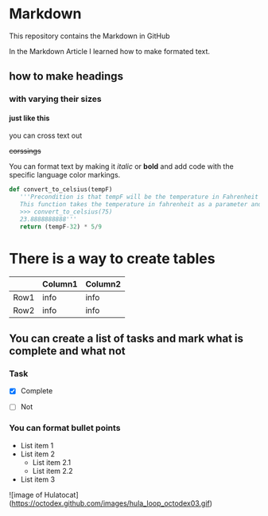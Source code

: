 # Markdown
This repository contains the Markdown in GitHub

In the Markdown Article I learned how to make formated text.

## how to make  headings
### with varying their sizes
#### just like this
 you can cross text out
 
~~corssings~~

 
 You can format text by making it *italic* or **bold** and add code  with the specific language color markings.
 
```python
def convert_to_celsius(tempF)
   '''Precondition is that tempF will be the temperature in Fahrenheit
   This function takes the temperature in fahrenheit as a parameter and return the value in ceslsius
   >>> convert_to_celsius(75)
   23.8888888888'''
   return (tempF-32) * 5/9
   ```

# There is a way to create tables


|    | Column1 | Column2
--- | --- | ---
Row1 | info | info
Row2 | info | info

## You can create a list of tasks and mark what is complete and what not

### Task
  
- [x] Complete

- [ ] Not

### You can format bullet points

* List item 1 
* List item 2
  * List item 2.1
  * List item 2.2
* List item 3

![image of Hulatocat]
(https://octodex.github.com/images/hula_loop_octodex03.gif)




